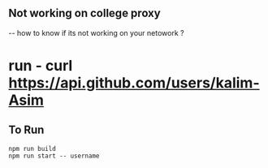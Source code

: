 ## Not working on college proxy
-- how to know if its not working on your netowork ?
# run - curl https://api.github.com/users/kalim-Asim

## To Run
```
npm run build
npm run start -- username
```
